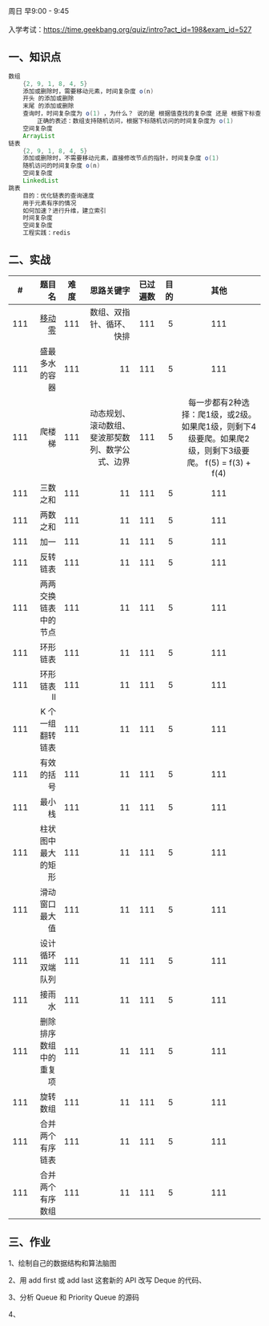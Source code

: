 

周日  早9:00 - 9:45  
<br>
入学考试：https://time.geekbang.org/quiz/intro?act_id=198&exam_id=527


## 一、知识点

```java
数组
    {2, 9, 1, 8, 4, 5}
    添加或删除时，需要移动元素，时间复杂度 o(n)
    开头 的添加或删除
    末尾 的添加或删除
    查询时，时间复杂度为 o(1) ，为什么？ 说的是 根据值查找的复杂度 还是 根据下标查找的复杂度 ？
        正确的表述：数组支持随机访问，根据下标随机访问的时间复杂度为 o(1)
    空间复杂度
    ArrayList
链表
    {2, 9, 1, 8, 4, 5}
    添加或删除时，不需要移动元素，直接修改节点的指针，时间复杂度 o(1)
    随机访问的时间复杂度 o(n)
    空间复杂度
    LinkedList
跳表
    目的：优化链表的查询速度
    用于元素有序的情况
    如何加速？进行升维，建立索引
    时间复杂度
    空间复杂度
    工程实践：redis
```


## 二、实战


| #       |   题目名   |   难度  |  思路关键字   |  已过遍数    |   目的  |  其他    |
| --------   | -----:  | :----:  | -----:  | :----:  | -----:  | :----:  |
| 111    |  [移动零](https://leetcode-cn.com/problems/move-zeroes/)  |   111     |   数组、双指针、循环、快排  |  111 |   5     |   111     |
| 111    |  盛最多水的容器  |   111     |   11  |  111 |   5     |   111     |
| 111    |  爬楼梯  |   111     |   动态规划、滚动数组、斐波那契数列、数学公式、边界  |  111 |   5     |   每一步都有2种选择：爬1级，或2级。如果爬1级，则剩下4级要爬。如果爬2级，则剩下3级要爬。 f(5) = f(3) + f(4)    |
| 111    |  三数之和  |   111     |   11  |  111 |   5     |   111     |
| 111    |  两数之和  |   111     |   11  |  111 |   5     |   111     |
| 111    |  加一  |   111     |   11  |  111 |   5     |   111     |
| 111    |  反转链表  |   111     |   11  |  111 |   5     |   111     |
| 111    |  两两交换链表中的节点  |   111     |   11  |  111 |   5     |   111     |
| 111    |  环形链表  |   111     |   11  |  111 |   5     |   111     |
| 111    |  环形链表 II  |   111     |   11  |  111 |   5     |   111     |
| 111    |  K 个一组翻转链表  |   111     |   11  |  111 |   5     |   111     |
| 111    |  有效的括号  |   111     |   11  |  111 |   5     |   111     |
| 111    |  最小栈  |   111     |   11  |  111 |   5     |   111     |
| 111    |  柱状图中最大的矩形  |   111     |   11  |  111 |   5     |   111     |
| 111    |  滑动窗口最大值  |   111     |   11  |  111 |   5     |   111     |
| 111    |  设计循环双端队列  |   111     |   11  |  111 |   5     |   111     |
| 111    |  接雨水  |   111     |   11  |  111 |   5     |   111     |
| 111    |  删除排序数组中的重复项  |   111     |   11  |  111 |   5     |   111     |
| 111    |  旋转数组  |   111     |   11  |  111 |   5     |   111     |
| 111    |  合并两个有序链表  |   111     |   11  |  111 |   5     |   111     |
| 111    |  合并两个有序数组  |   111     |   11  |  111 |   5     |   111     |


## 三、作业

1、绘制自己的数据结构和算法脑图

2、用 add first 或 add last 这套新的 API 改写 Deque 的代码、

3、分析 Queue 和 Priority Queue 的源码

4、










        


